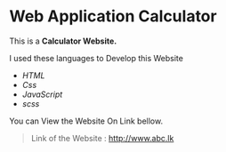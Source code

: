 # Web Application Calculator
 
This is a **Calculator Website.**

I used these languages to Develop this Website

* _HTML_
* _Css_
* _JavaScript_
* _scss_

You can View the Website On Link bellow.

> Link of the Website : http://www.abc.lk
